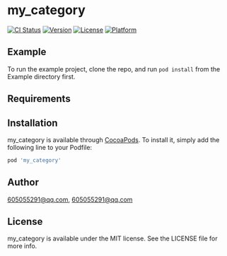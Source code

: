 # my_category

[![CI Status](http://img.shields.io/travis/605055291@qq.com/my_category.svg?style=flat)](https://travis-ci.org/605055291@qq.com/my_category)
[![Version](https://img.shields.io/cocoapods/v/my_category.svg?style=flat)](http://cocoapods.org/pods/my_category)
[![License](https://img.shields.io/cocoapods/l/my_category.svg?style=flat)](http://cocoapods.org/pods/my_category)
[![Platform](https://img.shields.io/cocoapods/p/my_category.svg?style=flat)](http://cocoapods.org/pods/my_category)

## Example

To run the example project, clone the repo, and run `pod install` from the Example directory first.

## Requirements

## Installation

my_category is available through [CocoaPods](http://cocoapods.org). To install
it, simply add the following line to your Podfile:

```ruby
pod 'my_category'
```

## Author

605055291@qq.com, 605055291@qq.com

## License

my_category is available under the MIT license. See the LICENSE file for more info.
